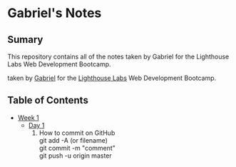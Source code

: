 # Gabriel's Notes

## Sumary
This repository contains all of the notes taken by Gabriel for the Lighthouse Labs Web Development Bootcamp.

taken by [Gabriel](https://github.com/Jgabriel88) for the [Lighthouse Labs](https://www.lighthouselabs.ca/) Web Development Bootcamp.

## Table of Contents
* [Week 1](/Week_1)
  * [Day 1](/Week_1/Day_1)
      1. How to commit on GitHub\
git add -A (or filename)\
git commit -m "comment"\
git push -u origin master
